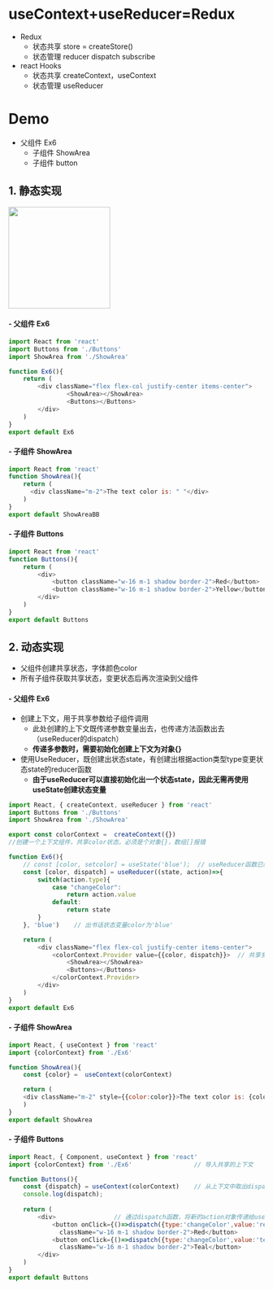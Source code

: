 # useContext+useReducer=Redux
- Redux
  - 状态共享 store = createStore()
  - 状态管理 reducer dispatch subscribe
- react Hooks
  - 状态共享 createContext，useContext
  - 状态管理 useReducer

# Demo
- 父组件 Ex6
  - 子组件 ShowArea  
  - 子组件 button
  
  

## 1. 静态实现
<img width="200" src="https://user-images.githubusercontent.com/26485327/76696506-314ee300-66c7-11ea-8ce5-ebbe4428413a.png">

#### - 父组件 Ex6
```javascript
import React from 'react'
import Buttons from './Buttons'
import ShowArea from './ShowArea'

function Ex6(){
    return (
        <div className="flex flex-col justify-center items-center">
                <ShowArea></ShowArea>
                <Buttons></Buttons>
        </div>
    )
}
export default Ex6
```
#### - 子组件 ShowArea

```javascript
import React from 'react'
function ShowArea(){
    return (
      <div className="m-2">The text color is: " "</div>
    )
}
export default ShowAreaBB
```
#### - 子组件 Buttons

```javascript
import React from 'react'
function Buttons(){
    return (
        <div>
            <button className="w-16 m-1 shadow border-2">Red</button>
            <button className="w-16 m-1 shadow border-2">Yellow</button>
        </div>
    )
}
export default Buttons
```

## 2. 动态实现
- 父组件创建共享状态，字体颜色color
- 所有子组件获取共享状态，变更状态后再次渲染到父组件


#### - 父组件 Ex6
- 创建上下文，用于共享参数给子组件调用
  - 此处创建的上下文既传递参数变量出去，也传递方法函数出去（useReducer的dispatch）
  - **传递多参数时，需要初始化创建上下文为对象{}**
- 使用UseReducer，既创建出状态state，有创建出根据action类型type变更状态state的reducer函数
  - **由于useReducer可以直接初始化出一个状态state，因此无需再使用useState创建状态变量**
  

```javascript
import React, { createContext, useReducer } from 'react'
import Buttons from './Buttons'
import ShowArea from './ShowArea'

export const colorContext =  createContext({}) 
//创建一个上下文组件，共享color状态，必须是个对象{}，数组[]报错

function Ex6(){
    // const [color, setcolor] = useState('blue');  // useReducer函数已经创建出了状态
    const [color, dispatch] = useReducer((state, action)=>{
        switch(action.type){
            case "changeColor":
                return action.value
            default:
                return state
        }
    }, 'blue')    // 出书话状态变量color为'blue'

    return (
        <div className="flex flex-col justify-center items-center">
            <colorContext.Provider value={{color, dispatch}}>  // 共享多个参数，需要使用{}
                <ShowArea></ShowArea>
                <Buttons></Buttons>
            </colorContext.Provider>
        </div>
    )
}
export default Ex6
```


#### - 子组件 ShowArea

```javascript
import React, { useContext } from 'react'
import {colorContext} from './Ex6'

function ShowArea(){
    const {color} =  useContext(colorContext)

    return (
    <div className="m-2" style={{color:color}}>The text color is: {color}</div>
    )
}
export default ShowArea
```




#### - 子组件 Buttons

```javascript
import React, { Component, useContext } from 'react'
import {colorContext} from './Ex6'                 // 导入共享的上下文

function Buttons(){
    const {dispatch} = useContext(colorContext)    // 从上下文中取出dispatch函数
    console.log(dispatch);
    
    return (
        <div>                // 通过dispatch函数，将新的action对象传递给useReducer中的reducer函数     
            <button onClick={()=>dispatch({type:'changeColor',value:'red'})} 
              className="w-16 m-1 shadow border-2">Red</button>
            <button onClick={()=>dispatch({type:'changeColor',value:'teal'})} 
              className="w-16 m-1 shadow border-2">Teal</button>
        </div>
    )
}
export default Buttons
```





